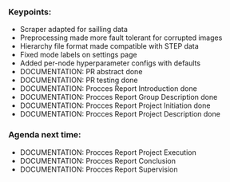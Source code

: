 ### Keypoints:

- Scraper adapted for sailling data
- Preprocessing made more fault tolerant for corrupted images
- Hierarchy file format made compatible with STEP data
- Fixed mode labels on settings page
- Added per-node hyperparameter configs with defaults
- DOCUMENTATION: PR abstract done
- DOCUMENTATION: PR testing done
- DOCUMENTATION: Procces Report Introduction done
- DOCUMENTATION: Procces Report Group Description done
- DOCUMENTATION: Procces Report Project Initiation done
- DOCUMENTATION: Procces Report Project Description done

### Agenda next time:

- DOCUMENTATION: Procces Report Project Execution
- DOCUMENTATION: Procces Report Conclusion
- DOCUMENTATION: Procces Report Supervision

